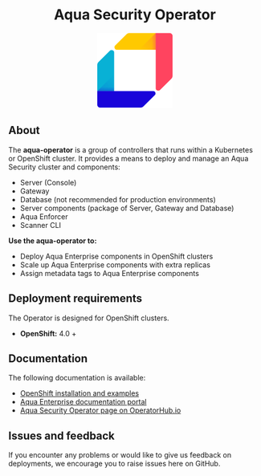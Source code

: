 <h1 align="center">Aqua Security Operator</h1>
<p align="center">
  <img width="150px" height="150px" src="images/logo.svg"/>
</p>

## About

The **aqua-operator** is a group of controllers that runs within a Kubernetes or OpenShift cluster. It provides a means to deploy and manage an Aqua Security cluster and components:
* Server (Console)
* Gateway
* Database (not recommended for production environments)
* Server components (package of Server, Gateway and Database)
* Aqua Enforcer
* Scanner CLI

**Use the aqua-operator to:**
 * Deploy Aqua Enterprise components in OpenShift clusters
 * Scale up Aqua Enterprise components with extra replicas
 * Assign metadata tags to Aqua Enterprise components

## Deployment requirements

The Operator is designed for OpenShift clusters.

* **OpenShift:** 4.0 +

## Documentation

The following documentation is available:

- [OpenShift installation and examples](docs/DeployOpenShiftOperator.md)
- [Aqua Enterprise documentation portal](https://docs.aquasec.com/)
- [Aqua Security Operator page on OperatorHub.io](https://operatorhub.io/operator/aqua)

## Issues and feedback

If you encounter any problems or would like to give us feedback on deployments, we encourage you to raise issues here on GitHub.